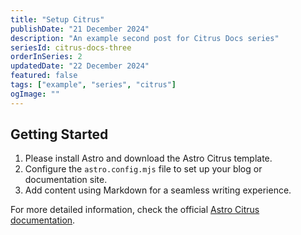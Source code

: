 ```yaml
---
title: "Setup Citrus"
publishDate: "21 December 2024"
description: "An example second post for Citrus Docs series"
seriesId: citrus-docs-three
orderInSeries: 2
updatedDate: "22 December 2024"
featured: false
tags: ["example", "series", "citrus"]
ogImage: ""
---
```


## Getting Started

1. Please install Astro and download the Astro Citrus template.
2. Configure the `astro.config.mjs` file to set up your blog or documentation site.
3. Add content using Markdown for a seamless writing experience.

For more detailed information, check the official [Astro Citrus documentation](#).

